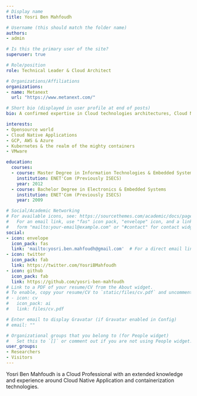 ```yaml
---
# Display name
title: Yosri Ben Mahfoudh

# Username (this should match the folder name)
authors:
- admin

# Is this the primary user of the site?
superuser: true

# Role/position
role: Technical Leader & Cloud Architect

# Organizations/Affiliations
organizations:
- name: Metanext
  url: "https://www.metanext.com/"

# Short bio (displayed in user profile at end of posts)
bio: A confirmed expertise in Cloud technologies architectures, Cloud Native applications & Kubernetes

interests:
- Opensource world
- Cloud Native Applications
- GCP, AWS & Azure 
- Kubernetes & the realm of the mighty containers
- VMware

education:
  courses:
  - course: Master Degree in Information Technologies & Embedded Systems
    institution: ENET'Com (Previously ISECS)
    year: 2012
  - course: Bachelor Degree in Electronics & Embedded Systems 
    institution: ENET'Com (Previously ISECS)
    year: 2009

# Social/Academic Networking
# For available icons, see: https://sourcethemes.com/academic/docs/page-builder/#icons
#   For an email link, use "fas" icon pack, "envelope" icon, and a link in the
#   form "mailto:your-email@example.com" or "#contact" for contact widget.
social:
- icon: envelope
  icon_pack: fas
  link: 'mailto:yosri.ben.mahfoudh@gmail.com'  # For a direct email link, use "mailto:test@example.org".
- icon: twitter
  icon_pack: fab
  link: https://twitter.com/YosriBMahfoudh
- icon: github
  icon_pack: fab
  link: https://github.com/yosri-ben-mahfoudh
# Link to a PDF of your resume/CV from the About widget.
# To enable, copy your resume/CV to `static/files/cv.pdf` and uncomment the lines below.
# - icon: cv
#   icon_pack: ai
#   link: files/cv.pdf

# Enter email to display Gravatar (if Gravatar enabled in Config)
# email: ""

# Organizational groups that you belong to (for People widget)
#   Set this to `[]` or comment out if you are not using People widget.
user_groups:
- Researchers
- Visitors
---
```


Yosri Ben Mahfoudh is a Cloud Professional with an extended knowledge and experience around Cloud Native Application and containerization technologies.  
